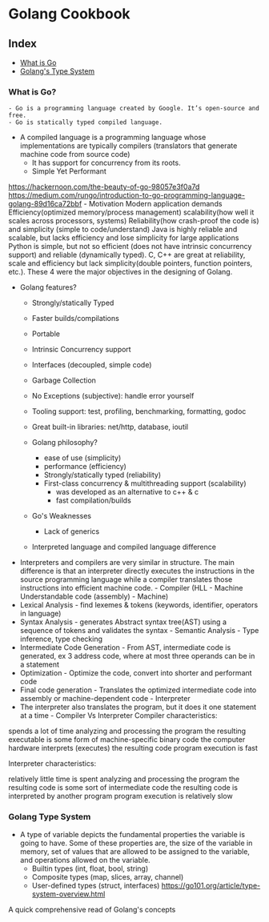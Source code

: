 # Golang Cookbook

## Index

* [What is Go](#what-is-go)
* [Golang's Type System](#golang-type-system)

### What is Go? 
	- Go is a programming language created by Google. It’s open-source and free.
	- Go is statically typed compiled language.
- A compiled language is a programming language whose implementations are typically compilers (translators that generate machine code from source code)
	- It has support for concurrency from its roots. 
	- Simple Yet Performant

https://hackernoon.com/the-beauty-of-go-98057e3f0a7d	https://medium.com/rungo/introduction-to-go-programming-language-golang-89d16ca72bbf
	- Motivation 
		Modern application demands
Efficiency(optimized memory/process management)
scalability(how well it scales across processors, systems)
Reliability(how crash-proof the code is) and 
simplicity (simple to code/understand)
Java is highly reliable and scalable, but lacks efficiency and lose simplicity for large applications
Python is simple, but not so efficient (does not have intrinsic concurrency support) and reliable (dynamically typed).
C, C++ are great at reliability, scale and efficiency but lack simplicity(double pointers, function pointers, etc.).
These 4 were the major objectives in the designing of Golang.

- Golang features?
	- Strongly/statically Typed
	- Faster builds/compilations
	- Portable
	- Intrinsic Concurrency support
	- Interfaces (decoupled, simple code)
	- Garbage Collection
	- No Exceptions (subjective): handle error yourself
	- Tooling support: test, profiling, benchmarking, formatting, godoc
	- Great built-in libraries: net/http, database, ioutil

	- Golang philosophy?
		
		- ease of use (simplicity)
		- performance (efficiency)
		- Strongly/statically typed (reliability)
		- First-class concurrency & multithreading support (scalability)
			- was developed as an alternative to c++ & c
			- fast compilation/builds
	- Go's Weaknesses
		- Lack of generics
	- Interpreted language and compiled language difference
- Interpreters and compilers are very similar in structure. The main difference is that an interpreter directly executes the instructions in the source programming language while a compiler translates those instructions into efficient machine code.
		- Compiler (HLL - Machine Understandable code (assembly) - Machine)
- Lexical Analysis - find lexemes & tokens (keywords, identifier, operators in language)
- Syntax Analysis - generates Abstract syntax tree(AST) using a sequence of tokens and validates the syntax
			- Semantic Analysis - Type inference, type checking
- Intermediate Code Generation - From AST, intermediate code is generated, ex 3 address code, where at most three operands can be in a statement
- Optimization - Optimize the code, convert into shorter and performant code
- Final code generation - Translates the optimized intermediate code into assembly or machine-dependent code
		- Interpreter
- The interpreter also translates the program, but it does it one statement at a time
		- Compiler Vs Interpreter
			Compiler characteristics:

spends a lot of time analyzing and processing the program
the resulting executable is some form of machine-specific binary code
the computer hardware interprets (executes) the resulting code
program execution is fast

Interpreter characteristics:

relatively little time is spent analyzing and processing the program
the resulting code is some sort of intermediate code
the resulting code is interpreted by another program
program execution is relatively slow


### Golang Type System
- A type of variable depicts the fundamental properties the variable is going to have. Some of these properties are, the size of the variable in memory, set of values that are allowed to be assigned to the variable, and operations allowed on the variable.
	- Builtin types (int, float, bool, string)
	- Composite types (map, slices, array, channel)
	- User-defined types (struct, interfaces)
	https://go101.org/article/type-system-overview.html

A quick comprehensive read of Golang's concepts
